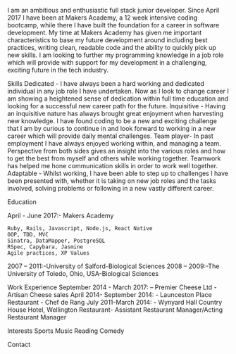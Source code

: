 I am an ambitious and enthusiastic full stack junior developer. Since April 2017 I have been at Makers Academy, a 12 week intensive coding bootcamp, while there I have built the foundation for a career in software development. My time at Makers Academy has given me important characteristics to base my future development around including best practices, writing clean, readable code and the ability to quickly pick up new skills. I am looking to further my programming knowledge in a job role which will provide with support for my development in a challenging, exciting future in the tech industry.
 
 Skills
 Dedicated - I have always been a hard working and dedicated individual in any job role I have undertaken. Now as I look to change career I 
 am showing a heightened sense of dedication within full time education and looking for a successful new career path for the future.
 Inquisitive - Having an inquisitive nature has always brought great enjoyment when harvesting new knowledge. I have found coding to be a new
 and exciting challenge that I am by curious to continue in and look forward to working in a new career which will provide daily mental challenges.
 Team player- In past employment I have always enjoyed working within, and managing a team. Perspective from both sides gives an insight into
 the various roles and how to get the best from myself and others while working together. Teamwork has helped me hone communication skills in
 order to work well together.
 Adaptable - Whilst working, I have been able to step up to challenges I have been presented with, whether it is taking on new
 job roles and the tasks involved, solving problems or following in a new vastly different career.
 
 
  Education

   April - June 2017:- Makers Academy

    Ruby, Rails, Javascript, Node.js, React Native
    OOP, TDD, MVC
    Sinatra, DataMapper, PostgreSQL
    RSpec, Capybara, Jasmine
    Agile practices, XP Values
    
 2007 – 2011:-University of Salford-Biological Sciences
 2008 – 2009:-The University of Toledo, Ohio, USA-Biological Sciences
 
 Work Experience 
September 2014 - March 2017: – Premier Cheese Ltd - Artisan Cheese sales 
April 2014- September 2014: - Launceston Place Restaurant - Chef de Rang
July 2011-March 2014: - Wynyard Hall Country House Hotel, Wellington Restaurant- Assistant Restaurant Manager/Acting Restaurant Manager

Interests
Sports 
Music 
Reading 
Comedy 

Contact

